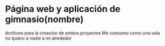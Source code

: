 # Página web y aplicación de gimnasio(nombre)

Archivos para la creación de ambos proyectos
Me consumo como una vela no quiero a nadie a mi alrededor
